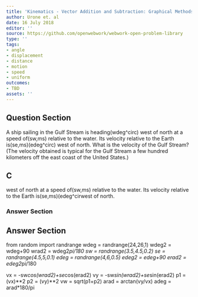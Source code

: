 ```yaml
---
title: 'Kinematics - Vector Addition and Subtraction: Graphical Methods'
author: Urone et. al
date: 16 July 2018
editor: ''
source: https://github.com/openwebwork/webwork-open-problem-library
type: ''
tags:
- angle
- displacement
- distance
- motion
- speed
- uniform
outcomes:
- TBD
assets: ''
---
```


## Question Section 

A ship sailing in the Gulf Stream is heading(wdeg^circ) west of north at a speed of(sw,ms) relative to the water. Its velocity relative to the Earth is(se,ms)(edeg^circ) west of north.
What is the velocity of the Gulf Stream?
(The velocity obtained is typical for the Gulf Stream a few hundred kilometers off the east coast of the United States.)

## C
west of north at a speed of(sw,ms) relative to the water. Its velocity relative to the Earth is(se,ms)(edeg^cirwest of north.
### Answer Section


## Answer Section

from random import randrange
wdeg = randrange(24,26,1)
wdeg2 = wdeg+90
wrad2 = wdeg2*pi/180
sw = randrange(3.5,4.5,0.2)
se = randrange(4.5,5,0.1)
edeg = randrange(4,6,0.5)
edeg2 = edeg+90
erad2 = edeg2*pi/180

vx = -sw*cos(wrad2)+se*cos(erad2)
vy = -sw*sin(wrad2)+se*sin(erad2)
p1 = (vx)**2
p2 = (vy)**2
vw = sqrt(p1+p2)
arad = arctan(vy/vx)
adeg = arad*180/pi